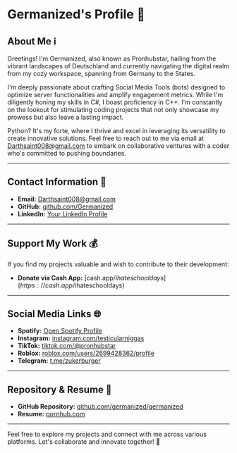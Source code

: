 # Germanized's Profile 👋

## About Me ℹ️

Greetings! I'm Germanized, also known as Pronhubstar, hailing from the vibrant landscapes of Deutschland and currently navigating the digital realm from my cozy workspace, spanning from Germany to the States.

I'm deeply passionate about crafting Social Media Tools (bots) designed to optimize server functionalities and amplify engagement metrics. While I'm diligently honing my skills in C#, I boast proficiency in C++. I'm constantly on the lookout for stimulating coding projects that not only showcase my prowess but also leave a lasting impact.

Python? It's my forte, where I thrive and excel in leveraging its versatility to create innovative solutions. Feel free to reach out to me via email at Darthsaint008@gmail.com to embark on collaborative ventures with a coder who's committed to pushing boundaries.

---

## Contact Information 📧

- **Email:** [Darthsaint008@gmail.com](mailto:Darthsaint008@gmail.com)
- **GitHub:** [github.com/Germanized](https://github.com/Germanized)
- **LinkedIn:** [Your LinkedIn Profile](https://www.linkedin.com/in/No)

---

## Support My Work 💰

If you find my projects valuable and wish to contribute to their development:

- **Donate via Cash App:** [cash.app/$ihateschooldays](https://cash.app/$ihateschooldays)

---

## Social Media Links 🌐

- **Spotify:** [Open Spotify Profile](https://open.spotify.com/user/d5lbocxozluuakkyiicitnbh7?si=b755892f25244348&nd=1&dlsi=2d110732851c4087)
- **Instagram:** [instagram.com/testicularniggas](https://www.instagram.com/testicularniggas)
- **TikTok:** [tiktok.com/@pronhubstar](https://www.tiktok.com/@pronhubstar)
- **Roblox:** [roblox.com/users/2699428362/profile](https://www.roblox.com/users/2699428362/profile)
- **Telegram:** [t.me/zukerburger](https://t.me/zukerburger)

---

## Repository & Resume 📁

- **GitHub Repository:** [github.com/germanized/germanized](https://github.com/germanized/germanized)
- **Resume:** [pornhub.com](https://pornhub.com) 
---

Feel free to explore my projects and connect with me across various platforms. Let's collaborate and innovate together! 🚀
